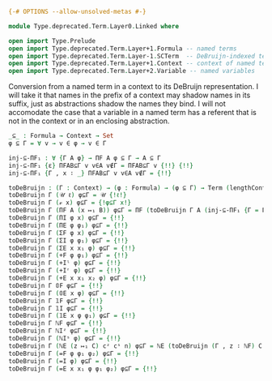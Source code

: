 
```agda
{-# OPTIONS --allow-unsolved-metas #-}
```

```agda
module Type.deprecated.Term.Layer0.Linked where
```

```agda
open import Type.Prelude
open import Type.deprecated.Term.Layer+1.Formula -- named terms
open import Type.deprecated.Term.Layer-1.SCTerm  -- DeBruijn-indexed terms
open import Type.deprecated.Term.Layer+1.Context -- context of named terms
open import Type.deprecated.Term.Layer+2.Variable -- named variables
```

Conversion from a named term in a context to its DeBruijn representation. I will take it that names in the prefix of a context may shadow names in its suffix, just as abstractions shadow the names they bind. I will not accomodate the case that a variable in a named term has a referent that is not in the context or in an enclosing abstraction.

```agda
_⊆_ : Formula → Context → Set
φ ⊆ Γ = ∀ v → v ∈ φ → v ∈ Γ

inj-⊆-ΠF₁ : ∀ {Γ A φ} → ΠF A φ ⊆ Γ → A ⊆ Γ
inj-⊆-ΠF₁ {ε} ΠFAB⊆Γ v v∈A v∉Γ = ΠFAB⊆Γ v {!!} {!!}
inj-⊆-ΠF₁ {Γ , x ∶ _} ΠFAB⊆Γ v v∈A v∉Γ = {!!}

toDeBruijn : (Γ : Context) → (φ : Formula) → (φ ⊆ Γ) → Term (lengthContext Γ)
toDeBruijn Γ (𝒰 ℓ) φ⊆Γ = 𝒰 {!ℓ!}
toDeBruijn Γ (𝓋 x) φ⊆Γ = {!φ⊆Γ x!}
toDeBruijn Γ (ΠF A (x ↦₁ B)) φ⊆Γ = ΠF (toDeBruijn Γ A (inj-⊆-ΠF₁ {Γ = Γ} {A = A} {φ = x ↦₁ B} φ⊆Γ)) (toDeBruijn (Γ , {!!} ∶ A) B {!!})
toDeBruijn Γ (ΠI φ x) φ⊆Γ = {!!}
toDeBruijn Γ (ΠE φ φ₁) φ⊆Γ = {!!}
toDeBruijn Γ (ΣF φ x) φ⊆Γ = {!!}
toDeBruijn Γ (ΣI φ φ₁) φ⊆Γ = {!!}
toDeBruijn Γ (ΣE x x₁ φ) φ⊆Γ = {!!}
toDeBruijn Γ (+F φ φ₁) φ⊆Γ = {!!}
toDeBruijn Γ (+Iˡ φ) φ⊆Γ = {!!}
toDeBruijn Γ (+Iʳ φ) φ⊆Γ = {!!}
toDeBruijn Γ (+E x x₁ x₂ φ) φ⊆Γ = {!!}
toDeBruijn Γ 𝟘F φ⊆Γ = {!!}
toDeBruijn Γ (𝟘E x φ) φ⊆Γ = {!!}
toDeBruijn Γ 𝟙F φ⊆Γ = {!!}
toDeBruijn Γ 𝟙I φ⊆Γ = {!!}
toDeBruijn Γ (𝟙E x φ φ₁) φ⊆Γ = {!!}
toDeBruijn Γ ℕF φ⊆Γ = {!!}
toDeBruijn Γ ℕIᶻ φ⊆Γ = {!!}
toDeBruijn Γ (ℕIˢ φ) φ⊆Γ = {!!}
toDeBruijn Γ (ℕE (z ↦₁ C) cᶻ cˢ n) φ⊆Γ = ℕE (toDeBruijn (Γ , z ∶ ℕF) C {!!}) {!!} {!!} {!!}
toDeBruijn Γ (=F φ φ₁ φ₂) φ⊆Γ = {!!}
toDeBruijn Γ (=I φ) φ⊆Γ = {!!}
toDeBruijn Γ (=E x x₁ φ φ₁ φ₂) φ⊆Γ = {!!}
```
